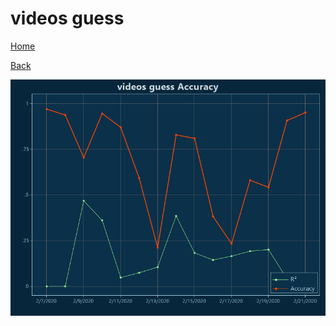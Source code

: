 # videos guess

[Home](../index.md)

[Back](videos.md)

![guess R²](../images/videos_guess_Accuracy.png "guess R²")

